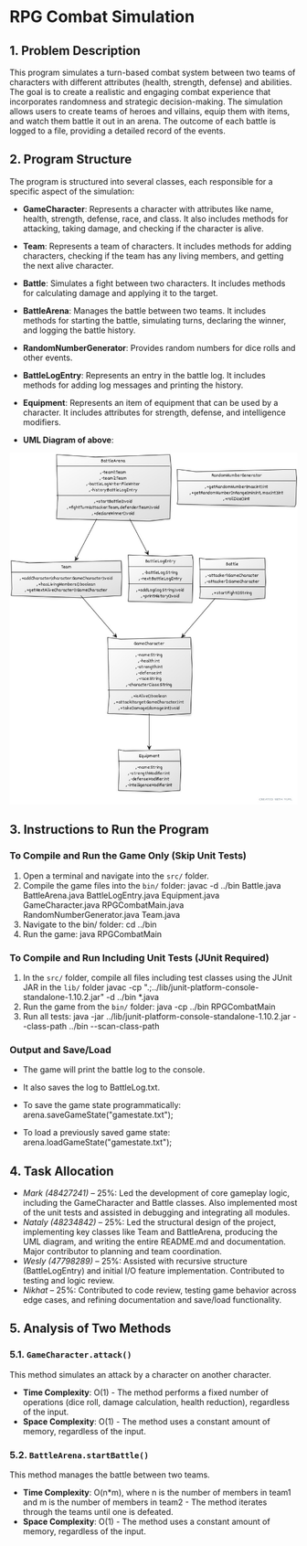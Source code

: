 # RPG Combat Simulation

## 1. Problem Description

This program simulates a turn-based combat system between two teams of characters with different attributes (health, strength, defense) and abilities. The goal is to create a realistic and engaging combat experience that incorporates randomness and strategic decision-making. The simulation allows users to create teams of heroes and villains, equip them with items, and watch them battle it out in an arena. The outcome of each battle is logged to a file, providing a detailed record of the events.

## 2. Program Structure

The program is structured into several classes, each responsible for a specific aspect of the simulation:

*   **GameCharacter**: Represents a character with attributes like name, health, strength, defense, race, and class. It also includes methods for attacking, taking damage, and checking if the character is alive.
*   **Team**: Represents a team of characters. It includes methods for adding characters, checking if the team has any living members, and getting the next alive character.
*   **Battle**: Simulates a fight between two characters. It includes methods for calculating damage and applying it to the target.
*   **BattleArena**: Manages the battle between two teams. It includes methods for starting the battle, simulating turns, declaring the winner, and logging the battle history.
*   **RandomNumberGenerator**: Provides random numbers for dice rolls and other events.
*   **BattleLogEntry**: Represents an entry in the battle log. It includes methods for adding log messages and printing the history.
*   **Equipment**: Represents an item of equipment that can be used by a character. It includes attributes for strength, defense, and intelligence modifiers.

*   **UML Diagram of above**:

![alt text](image-1.png)

## 3. Instructions to Run the Program

### To Compile and Run the Game Only (Skip Unit Tests)

1. Open a terminal and navigate into the `src/` folder.
2. Compile the game files into the `bin/` folder:
 javac -d ../bin Battle.java BattleArena.java BattleLogEntry.java Equipment.java GameCharacter.java RPGCombatMain.java RandomNumberGenerator.java Team.java
3. Navigate to the bin/ folder:
 cd ../bin
4. Run the game:
 java RPGCombatMain

### To Compile and Run Including Unit Tests (JUnit Required)

1. In the `src/` folder, compile all files including test classes using the JUnit JAR in the `lib/` folder
 javac -cp ".;../lib/junit-platform-console-standalone-1.10.2.jar" -d ../bin *.java
2. Run the game from the `bin/` folder:
 java -cp ../bin RPGCombatMain
3. Run all tests:
 java -jar ../lib/junit-platform-console-standalone-1.10.2.jar --class-path ../bin --scan-class-path

### Output and Save/Load
* The game will print the battle log to the console.

* It also saves the log to BattleLog.txt.

* To save the game state programmatically:
 arena.saveGameState("gamestate.txt");
* To load a previously saved game state:
 arena.loadGameState("gamestate.txt");

 
## 4. Task Allocation

*   *Mark (48427241)* – 25%: Led the development of core gameplay logic, including the GameCharacter and Battle classes. Also implemented most of the unit tests and assisted in debugging and integrating all modules.
*   *Nataly (48234842)* – 25%: Led the structural design of the project, implementing key classes like Team and BattleArena, producing the UML diagram, and writing the entire README.md and documentation. Major contributor to planning and team coordination.
*   *Wesly (47798289)* – 25%: Assisted with recursive structure (BattleLogEntry) and initial I/O feature implementation. Contributed to testing and logic review. 
*   *Nikhat* – 25%: Contributed to code review, testing game behavior across edge cases, and refining documentation and save/load functionality.

## 5. Analysis of Two Methods

### 5.1. `GameCharacter.attack()`

This method simulates an attack by a character on another character.

*   **Time Complexity**: O(1) - The method performs a fixed number of operations (dice roll, damage calculation, health reduction), regardless of the input.
*   **Space Complexity**: O(1) - The method uses a constant amount of memory, regardless of the input.

### 5.2. `BattleArena.startBattle()`

This method manages the battle between two teams.

*   **Time Complexity**: O(n*m), where n is the number of members in team1 and m is the number of members in team2 - The method iterates through the teams until one is defeated.
*   **Space Complexity**: O(1) - The method uses a constant amount of memory, regardless of the input.
